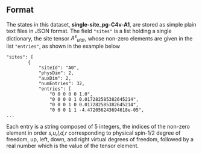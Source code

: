 ## Format

The states in this dataset, **single-site_pg-C4v-A1**, are stored as simple plain text files in JSON format. The field ``"sites"`` is a list holding
a single dictionary, the site tensor *A<sup>s</sup><sub>uldr</sub>*, whose non-zero elements are given in the list ``"entries"``, as shown in the example below

```
"sites": [
        {
            "siteId": "A0",
            "physDim": 2,
            "auxDim": 2,
            "numEntries": 32,
            "entries": [
                "0 0 0 0 0 1.0",
                "0 0 0 0 1 0.017282585382645214",
                "0 0 0 1 0 0.017282585382645214",
                "0 0 0 1 1 -4.472056243694618e-05",
...
```

Each entry is a string composed of 5 integers, the indices of the non-zero element
in order *s,u,l,d,r* corresponding to physical spin-1/2 degree of freedom, up, left, down, and right virtual degrees of freedom, followed by a real number which is the value of the tensor element.